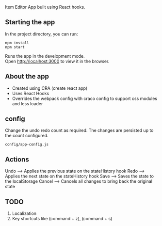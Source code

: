 Item Editor App built using React hooks.

## Starting the app
In the project directory, you can run:
```
npm install
npm start
```
Runs the app in the development mode.<br />
Open [http://localhost:3000](http://localhost:3000) to view it in the browser.

## About the app

- Created using CRA (create react app)
- Uses React Hooks
- Overrides the webpack config with craco config to support css modules and less loader

## config

Change the undo redo count as required. The changes are persisted up to the count configured.

```
config/app-config.js
```


## Actions

Undo --> Applies the previous state on the stateHistory hook
Redo --> Applies the next state on the stateHistory hook
Save --> Saves the state to the localStorage
Cancel --> Cancels all changes to bring back the original state


## TODO

1. Localization
2. Key shortcuts like (command + z), (command + s)
